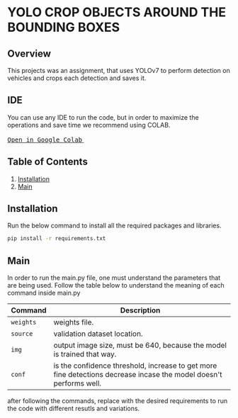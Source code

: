 # YOLO CROP OBJECTS AROUND THE BOUNDING BOXES

## Overview
  This projects was an assignment, that uses YOLOv7 to perform detection on vehicles and crops each detection 
  and saves it.

## IDE
  You can use any IDE to run the code, but in order to maximize the operations and save time we recommend using COLAB.

 [<kbd>Open in Google Colab</kbd> <img src="https://colab.research.google.com/img/colab_favicon.ico" width="16" height="16">](https://colab.research.google.com/)

## Table of Contents

1. [Installation](#installation)
3. [Main](#main)

## Installation

Run the below command to install all the required packages and libraries.
```bash
pip install -r requirements.txt
```
## Main
In order to run the main.py file, one must understand the parameters that are being used. Follow the table below to understand the meaning of each command inside main.py

| Command | Description |
| --- | --- |
| `weights` | weights file. |
| `source` | validation dataset location. |
| `img` | output image size, must be 640, because the model is trained that way. |
| `conf` | is the confidence threshold, increase to get more fine detections decrease incase the model doesn't performs well. |

after following the commands, replace with the desired requirements to run the code with different resutls and variations.
